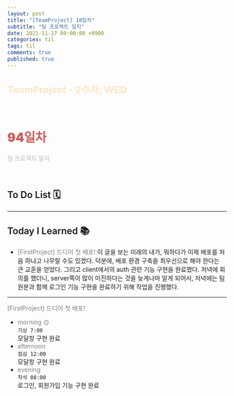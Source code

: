 ```yaml
---
layout: post
title: "[TeamProject] 10일차"
subtitle: "팀 프로젝트 일지"
date: 2021-11-17 09:00:00 +0900
categories: til
tags: til
comments: true
published: true
---
```


## <span style="color:Bisque;font-size: 22px">TeamProject - 2주차, WED</span>

<br />

# **<span style="font-weight:900;color:indianred">94일차</span>**

**<span style="color:lightgray">팀 프로젝트 일지</span>**

<br />

## <span style="font-weight:600">To Do List</span> 🗓

---

## <span style="font-weight:600">Today I Learned</span> 📚

- <span style="color:gray">[FirstProject] 드디어 첫 배포! </span>
  이 글을 보는 미래의 내가, 뭐하다가 이제 배포를 처음 하냐고 나무랄 수도 있겠다. 덕분에, 배포 환경 구축을 최우선으로 해야 한다는 큰 교훈을 얻었다. 그리고 client에서의 auth 관련 기능 구현을 완료했다. 저녁에 회의를 했더니, server쪽이 많이 미진하다는 것을 늦게나마 알게 되어서, 저녁에는 팀원분과 함께 로그인 기능 구현을 완료하기 위해 작업을 진행했다.
---

<span style="color:gray">[FirstProject] 드디어 첫 배포! </span>

- <span style="color:gray">morning 🌞</span> <br>
  `기상 7:00` <br>
  모달창 구현 완료
- <span style="color:gray">afternoon</span> <br>
  `점심 12:00`<br>
  모달창 구현 완료
- <span style="color:gray">evening</span> <br>
  `착석 08:00`<br>
  로그인, 회원가입 기능 구현 완료
